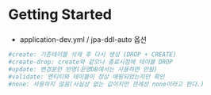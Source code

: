 # Getting Started

###

- application-dev.yml / jpa-ddl-auto 옵션

```yml
#create: 기존테이블 삭제 후 다시 생성 (DROP + CREATE)
#create-drop: create와 같으나 종료시점에 테이블 DROP
#update: 변경분만 반영(운영DB에서는 사용하면 안됨)
#validate: 엔티티와 테이블이 정상 매핑되었는지만 확인
#none: 사용하지 않음(사실상 없는 값이지만 관례상 none이라고 한다.)
```
